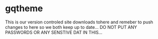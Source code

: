 # gqtheme
This is our version controled site downloads tohere and remeber to push changes to here so we both keep up to date...
DO NOT PUT ANY PASSWORDS OR ANY SENSTIVE DAT IN THIS... 
